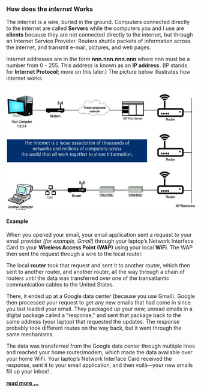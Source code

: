 

### How does the *internet* Works
 
The internet is a wire, buried in the ground. Computers connected directly to the internet are called **Servers** while the computers you and I use are **clients** because they are not connected directly to the internet, but through an Internet Service Provider. Routers shuttle packets of information across the internet, and transmit e-mail, pictures, and web pages.

Internet addresses are in the form **nnn.nnn.nnn.nnn** where nnn must be a number from 0 - 255. This address is known as an **IP address.** (IP stands for **Internet Protocol**; more on this later.)
The picture below illustrates how internet works

![diagram](/Theory/how-does-the-internet-works1.png)

 #### Example

When you opened your email, your email application sent a request to your email provider *(for example, Gmail)* through your laptop’s Network Interface Card to your **Wireless Access Point (WAP)** using your local **WiFi**. The WAP then sent the request through a wire to the local router.

The local **router** took that request and sent it to another router, which then sent to another router, and another router, all the way through a chain of routers until the data was transferred over one of the transatlantic communication cables to the United States.

There, it ended up at a Google data center (because you use Gmail). Google then processed your request to get any new emails that had come in since you last loaded your email. They packaged up your new, unread emails in a digital package called a “response,” and sent that package back to the same address (your laptop) that requested the updates. The response probably took different routes on the way back, but it went through the same mechanisms.

The data was transferred from the Google data center through multiple lines and reached your home router/modem, which made the data available over your home WiFi. Your laptop’s Network Interface Card received the response, sent it to your email application, and then voilà—your new emails fill up your inbox! . 

**[read more ...](https://web.stanford.edu/class/msande91si/www-spr04/readings/week1/InternetWhitepaper.htm)**